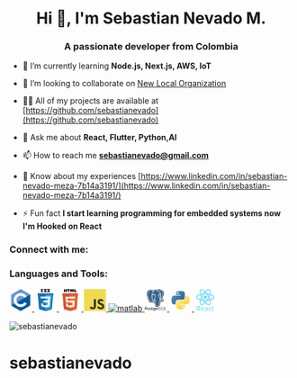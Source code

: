 <h1 align="center">Hi 👋, I'm Sebastian Nevado M.</h1>
<h3 align="center">A passionate developer from Colombia</h3>

- 🌱 I’m currently learning **Node.js, Next.js, AWS, IoT**

- 👯 I’m looking to collaborate on [New Local Organization](https://github.com/Infinity-Electrons)

- 👨‍💻 All of my projects are available at [https://github.com/sebastianevado](https://github.com/sebastianevado)

- 💬 Ask me about **React, Flutter, Python,AI**

- 📫 How to reach me **sebastianevado@gmail.com**

- 📄 Know about my experiences [https://www.linkedin.com/in/sebastian-nevado-meza-7b14a3191/](https://www.linkedin.com/in/sebastian-nevado-meza-7b14a3191/)

- ⚡ Fun fact **I start learning programming for embedded systems now I'm Hooked on React**

<h3 align="left">Connect with me:</h3>
<p align="left">
</p>

<h3 align="left">Languages and Tools:</h3>
<p align="left"> <a href="https://www.cprogramming.com/" target="_blank" rel="noreferrer"> <img src="https://raw.githubusercontent.com/devicons/devicon/master/icons/c/c-original.svg" alt="c" width="40" height="40"/> </a> <a href="https://www.w3schools.com/css/" target="_blank" rel="noreferrer"> <img src="https://raw.githubusercontent.com/devicons/devicon/master/icons/css3/css3-original-wordmark.svg" alt="css3" width="40" height="40"/> </a> <a href="https://www.w3.org/html/" target="_blank" rel="noreferrer"> <img src="https://raw.githubusercontent.com/devicons/devicon/master/icons/html5/html5-original-wordmark.svg" alt="html5" width="40" height="40"/> </a> <a href="https://developer.mozilla.org/en-US/docs/Web/JavaScript" target="_blank" rel="noreferrer"> <img src="https://raw.githubusercontent.com/devicons/devicon/master/icons/javascript/javascript-original.svg" alt="javascript" width="40" height="40"/> </a> <a href="https://www.mathworks.com/" target="_blank" rel="noreferrer"> <img src="https://upload.wikimedia.org/wikipedia/commons/2/21/Matlab_Logo.png" alt="matlab" width="40" height="40"/> </a> <a href="https://www.postgresql.org" target="_blank" rel="noreferrer"> <img src="https://raw.githubusercontent.com/devicons/devicon/master/icons/postgresql/postgresql-original-wordmark.svg" alt="postgresql" width="40" height="40"/> </a> <a href="https://www.python.org" target="_blank" rel="noreferrer"> <img src="https://raw.githubusercontent.com/devicons/devicon/master/icons/python/python-original.svg" alt="python" width="40" height="40"/> </a> <a href="https://reactjs.org/" target="_blank" rel="noreferrer"> <img src="https://raw.githubusercontent.com/devicons/devicon/master/icons/react/react-original-wordmark.svg" alt="react" width="40" height="40"/> </a> </p>

<p><img align="center" src="https://github-readme-stats.vercel.app/api/top-langs?username=sebastianevado&show_icons=true&locale=en&layout=compact" alt="sebastianevado" /></p>

# sebastianevado
